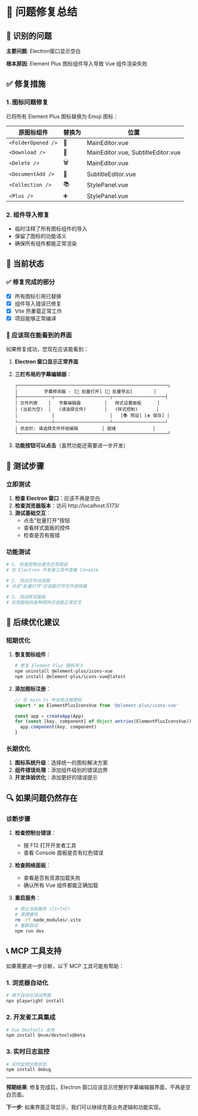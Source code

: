 # 🔧 问题修复总结

## 🐛 识别的问题
**主要问题**: Electron窗口显示空白

**根本原因**: Element Plus 图标组件导入导致 Vue 组件渲染失败

## ✅ 修复措施

### 1. 图标问题修复
已将所有 Element Plus 图标替换为 Emoji 图标：

| 原图标组件 | 替换为 | 位置 |
|------------|--------|------|
| `<FolderOpened />` | 📁 | MainEditor.vue |
| `<Download />` | 💾 | MainEditor.vue, SubtitleEditor.vue |
| `<Delete />` | 🗑️ | MainEditor.vue |
| `<DocumentAdd />` | 📄 | SubtitleEditor.vue |
| `<Collection />` | 📚 | StylePanel.vue |
| `<Plus />` | ➕ | StylePanel.vue |

### 2. 组件导入修复
- 临时注释了所有图标组件的导入
- 保留了图标的功能语义
- 确保所有组件都能正常渲染

## 🎯 当前状态

### ✅ 修复完成的部分
- [x] 所有图标引用已替换
- [x] 组件导入错误已修复
- [x] Vite 热重载正常工作
- [x] 项目能够正常编译

### 🔄 应该现在能看到的界面
如果修复成功，您现在应该能看到：

1. **Electron 窗口显示正常界面**
2. **三栏布局的字幕编辑器**：
   ```
   ┌─────────────────────────────────────────────────────────┐
   │          字幕修改器 - [📁 批量打开] [💾 批量导出]        │
   ├─────────────┬─────────────────────┬────────────────────┤
   │ 文件列表    │   字幕编辑器         │   样式设置面板      │
   │ (当前为空)  │   (请选择文件)       │   (样式控制)       │
   │             │                     │   [📚 预设] [➕ 保存] │
   └─────────────┴─────────────────────┴────────────────────┘
   │ 状态栏: 请选择文件开始编辑         │ 就绪              │
   └─────────────────────────────────────────────────────────┘
   ```

3. **功能按钮可以点击**（虽然功能还需要进一步开发）

## 🧪 测试步骤

### 立即测试
1. **检查 Electron 窗口**：应该不再是空白
2. **检查浏览器版本**：访问 http://localhost:5173/
3. **测试基础交互**：
   - 点击"批量打开"按钮
   - 查看样式面板的控件
   - 检查是否有报错

### 功能测试
```bash
# 1. 检查控制台是否还有错误
# 在 Electron 开发者工具中查看 Console

# 2. 测试文件对话框
# 点击"批量打开"应该能打开文件选择器

# 3. 测试样式面板
# 右侧面板的各种控件应该能正常交互
```

## 🚀 后续优化建议

### 短期优化
1. **恢复图标组件**：
   ```bash
   # 修复 Element Plus 图标导入
   npm uninstall @element-plus/icons-vue
   npm install @element-plus/icons-vue@latest
   ```

2. **添加图标注册**：
   ```typescript
   // 在 main.ts 中全局注册图标
   import * as ElementPlusIconsVue from '@element-plus/icons-vue'
   
   const app = createApp(App)
   for (const [key, component] of Object.entries(ElementPlusIconsVue)) {
     app.component(key, component)
   }
   ```

### 长期优化
1. **图标系统升级**：选择统一的图标解决方案
2. **组件错误处理**：添加组件级别的错误边界
3. **开发体验优化**：添加更好的错误提示

## 🔍 如果问题仍然存在

### 诊断步骤
1. **检查控制台错误**：
   - 按 F12 打开开发者工具
   - 查看 Console 面板是否有红色错误

2. **检查网络面板**：
   - 查看是否有资源加载失败
   - 确认所有 Vue 组件都能正确加载

3. **重启服务**：
   ```bash
   # 停止当前服务 (Ctrl+C)
   # 清理缓存
   rm -rf node_modules/.vite
   # 重新启动
   npm run dev
   ```

## 📞 MCP 工具支持

如果需要进一步诊断，以下 MCP 工具可能有帮助：

### 1. 浏览器自动化
```bash
# 用于自动化测试界面
npx playwright install
```

### 2. 开发者工具集成
```bash
# Vue DevTools 支持
npm install @vue/devtools@beta
```

### 3. 实时日志监控
```bash
# 实时监控应用状态
npm install debug
```

---

**预期结果**: 修复完成后，Electron 窗口应该显示完整的字幕编辑器界面，不再是空白页面。

**下一步**: 如果界面正常显示，我们可以继续完善业务逻辑和功能实现。